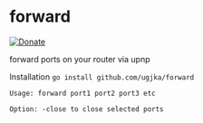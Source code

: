 # forward

[![Donate](https://dl.ugjka.net/Donate-PayPal-green.svg)](https://www.paypal.com/cgi-bin/webscr?cmd=_s-xclick&hosted_button_id=UVTCZYQ3FVNCY)

forward ports on your router via upnp

Installation
```go install github.com/ugjka/forward```


```Usage: forward port1 port2 port3 etc```

```Option: -close to close selected ports```
